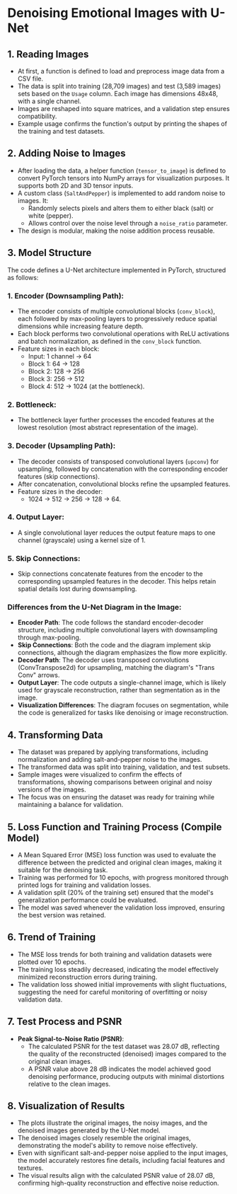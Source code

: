 # Denoising Emotional Images with U-Net

## 1. Reading Images
- At first, a function is defined to load and preprocess image data from a CSV file.
- The data is split into training (28,709 images) and test (3,589 images) sets based on the `Usage` column. Each image has dimensions 48x48, with a single channel.
- Images are reshaped into square matrices, and a validation step ensures compatibility.
- Example usage confirms the function's output by printing the shapes of the training and test datasets.

## 2. Adding Noise to Images
- After loading the data, a helper function (`tensor_to_image`) is defined to convert PyTorch tensors into NumPy arrays for visualization purposes. It supports both 2D and 3D tensor inputs.
- A custom class (`SaltAndPepper`) is implemented to add random noise to images. It:
  - Randomly selects pixels and alters them to either black (salt) or white (pepper).
  - Allows control over the noise level through a `noise_ratio` parameter.
- The design is modular, making the noise addition process reusable.

## 3. Model Structure
The code defines a U-Net architecture implemented in PyTorch, structured as follows:

### 1. Encoder (Downsampling Path):
- The encoder consists of multiple convolutional blocks (`conv_block`), each followed by max-pooling layers to progressively reduce spatial dimensions while increasing feature depth.
- Each block performs two convolutional operations with ReLU activations and batch normalization, as defined in the `conv_block` function.
- Feature sizes in each block:
  - Input: 1 channel → 64
  - Block 1: 64 → 128
  - Block 2: 128 → 256
  - Block 3: 256 → 512
  - Block 4: 512 → 1024 (at the bottleneck).

### 2. Bottleneck:
- The bottleneck layer further processes the encoded features at the lowest resolution (most abstract representation of the image).

### 3. Decoder (Upsampling Path):
- The decoder consists of transposed convolutional layers (`upconv`) for upsampling, followed by concatenation with the corresponding encoder features (skip connections).
- After concatenation, convolutional blocks refine the upsampled features.
- Feature sizes in the decoder:
  - 1024 → 512 → 256 → 128 → 64.

### 4. Output Layer:
- A single convolutional layer reduces the output feature maps to one channel (grayscale) using a kernel size of 1.

### 5. Skip Connections:
- Skip connections concatenate features from the encoder to the corresponding upsampled features in the decoder. This helps retain spatial details lost during downsampling.

### Differences from the U-Net Diagram in the Image:
- **Encoder Path**: The code follows the standard encoder-decoder structure, including multiple convolutional layers with downsampling through max-pooling.
- **Skip Connections**: Both the code and the diagram implement skip connections, although the diagram emphasizes the flow more explicitly.
- **Decoder Path**: The decoder uses transposed convolutions (ConvTranspose2d) for upsampling, matching the diagram's "Trans Conv" arrows.
- **Output Layer**: The code outputs a single-channel image, which is likely used for grayscale reconstruction, rather than segmentation as in the image.
- **Visualization Differences**: The diagram focuses on segmentation, while the code is generalized for tasks like denoising or image reconstruction.

## 4. Transforming Data
- The dataset was prepared by applying transformations, including normalization and adding salt-and-pepper noise to the images.
- The transformed data was split into training, validation, and test subsets.
- Sample images were visualized to confirm the effects of transformations, showing comparisons between original and noisy versions of the images.
- The focus was on ensuring the dataset was ready for training while maintaining a balance for validation.

## 5. Loss Function and Training Process (Compile Model)
- A Mean Squared Error (MSE) loss function was used to evaluate the difference between the predicted and original clean images, making it suitable for the denoising task.
- Training was performed for 10 epochs, with progress monitored through printed logs for training and validation losses.
- A validation split (20% of the training set) ensured that the model's generalization performance could be evaluated.
- The model was saved whenever the validation loss improved, ensuring the best version was retained.

## 6. Trend of Training
- The MSE loss trends for both training and validation datasets were plotted over 10 epochs.
- The training loss steadily decreased, indicating the model effectively minimized reconstruction errors during training.
- The validation loss showed initial improvements with slight fluctuations, suggesting the need for careful monitoring of overfitting or noisy validation data.

## 7. Test Process and PSNR
- **Peak Signal-to-Noise Ratio (PSNR)**:
  - The calculated PSNR for the test dataset was 28.07 dB, reflecting the quality of the reconstructed (denoised) images compared to the original clean images.
  - A PSNR value above 28 dB indicates the model achieved good denoising performance, producing outputs with minimal distortions relative to the clean images.

## 8. Visualization of Results
- The plots illustrate the original images, the noisy images, and the denoised images generated by the U-Net model.
- The denoised images closely resemble the original images, demonstrating the model's ability to remove noise effectively.
- Even with significant salt-and-pepper noise applied to the input images, the model accurately restores fine details, including facial features and textures.
- The visual results align with the calculated PSNR value of 28.07 dB, confirming high-quality reconstruction and effective noise reduction.

